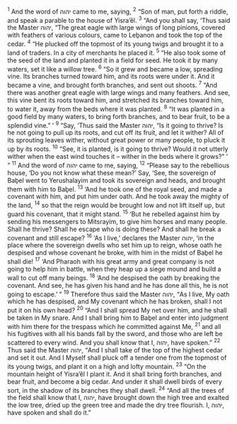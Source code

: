 <sup>1</sup> And the word of יהוה came to me, saying,
<sup>2</sup> “Son of man, put forth a riddle, and speak a parable to the house of Yisra’ĕl.
<sup>3</sup> “And you shall say, ‘Thus said the Master יהוה, “The great eagle with large wings of long pinions, covered with feathers of various colours, came to Leḇanon and took the top of the cedar.
<sup>4</sup> “He plucked off the topmost of its young twigs and brought it to a land of traders. In a city of merchants he placed it.
<sup>5</sup> “He also took some of the seed of the land and planted it in a field for seed. He took it by many waters, set it like a willow tree.
<sup>6</sup> “So it grew and became a low, spreading vine. Its branches turned toward him, and its roots were under it. And it became a vine, and brought forth branches, and sent out shoots.
<sup>7</sup> “And there was another great eagle with large wings and many feathers. And see, this vine bent its roots toward him, and stretched its branches toward him, to water it, away from the beds where it was planted.
<sup>8</sup> “It was planted in a good field by many waters, to bring forth branches, and to bear fruit, to be a splendid vine.” ’
<sup>9</sup> “Say, ‘Thus said the Master יהוה, “Is it going to thrive? Is he not going to pull up its roots, and cut off its fruit, and let it wither? All of its sprouting leaves wither, without great power or many people, to pluck it up by its roots.
<sup>10</sup> “See, it is planted, is it going to thrive? Would it not utterly wither when the east wind touches it – wither in the beds where it grows?” ’ ”
<sup>11</sup> And the word of יהוה came to me, saying,
<sup>12</sup> “Please say to the rebellious house, ‘Do you not know what these mean?’ Say, ‘See, the sovereign of Baḇel went to Yerushalayim and took its sovereign and heads, and brought them with him to Baḇel.
<sup>13</sup> ‘And he took one of the royal seed, and made a covenant with him, and put him under oath. And he took away the mighty of the land,
<sup>14</sup> so that the reign would be brought low and not lift itself up, but guard his covenant, that it might stand.
<sup>15</sup> ‘But he rebelled against him by sending his messengers to Mitsrayim, to give him horses and many people. Shall he thrive? Shall he escape who is doing these? And shall he break a covenant and still escape?
<sup>16</sup> ‘As I live,’ declares the Master יהוה, ‘in the place where the sovereign dwells who set him up to reign, whose oath he despised and whose covenant he broke, with him in the midst of Baḇel he shall die!
<sup>17</sup> ‘And Pharaoh with his great army and great company is not going to help him in battle, when they heap up a siege mound and build a wall to cut off many beings.
<sup>18</sup> ‘And he despised the oath by breaking the covenant. And see, he has given his hand and he has done all this, he is not going to escape.’ ”
<sup>19</sup> Therefore thus said the Master יהוה, “As I live, My oath which he has despised, and My covenant which he has broken, shall I not put it on his own head?
<sup>20</sup> “And I shall spread My net over him, and he shall be taken in My snare. And I shall bring him to Baḇel and enter into judgment with him there for the trespass which he committed against Me,
<sup>21</sup> and all his fugitives with all his bands fall by the sword, and those who are left be scattered to every wind. And you shall know that I, יהוה, have spoken.”
<sup>22</sup> Thus said the Master יהוה, “And I shall take of the top of the highest cedar and set it out. And I Myself shall pluck off a tender one from the topmost of its young twigs, and plant it on a high and lofty mountain.
<sup>23</sup> “On the mountain height of Yisra’ĕl I plant it. And it shall bring forth branches, and bear fruit, and become a big cedar. And under it shall dwell birds of every sort, in the shadow of its branches they shall dwell.
<sup>24</sup> “And all the trees of the field shall know that I, יהוה, have brought down the high tree and exalted the low tree, dried up the green tree and made the dry tree flourish. I, יהוה, have spoken and shall do it.”
